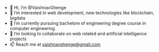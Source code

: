 - 👋 Hi, I’m @VaishnavGhenge
- 👀 I’m interested in web development, new technologies like blockchain, bigdata
- 🌱 I’m currently pursuing bachelore of engineering degree course in computer engineering
- 💞️ I’m looking to collaborate on web related and artificial intelligence projects
- 📫 Reach me at vaishnavghenge@gmail.com
